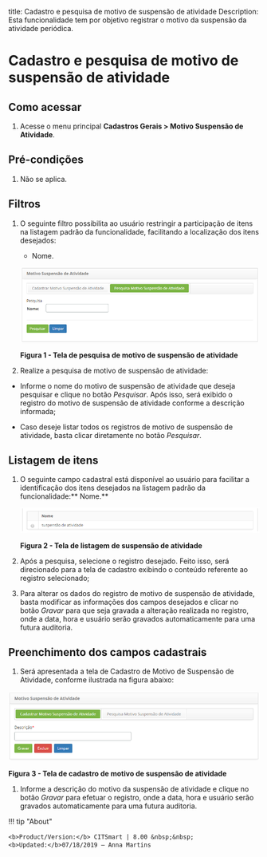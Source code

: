 title: Cadastro e pesquisa de motivo de suspensão de atividade
Description: Esta funcionalidade tem por objetivo registrar o motivo da
suspensão da atividade periódica.

# Cadastro e pesquisa de motivo de suspensão de atividade

Como acessar
-----------

1.  Acesse o menu principal **Cadastros Gerais > Motivo Suspensão de
    Atividade**.

Pré-condições
-------------

1.  Não se aplica.

Filtros
------

1.  O seguinte filtro possibilita ao usuário restringir a participação de itens
    na listagem padrão da funcionalidade, facilitando a localização dos itens
    desejados:

    -   Nome.

    ![Criar](images/suspension-1.png)
    
    **Figura 1 - Tela de pesquisa de motivo de suspensão de atividade**

1.  Realize a pesquisa de motivo de suspensão de atividade:

-   Informe o nome do motivo de suspensão de atividade que deseja pesquisar e
    clique no botão *Pesquisar*. Após isso, será exibido o registro do motivo de
    suspensão de atividade conforme a descrição informada;

-   Caso deseje listar todos os registros de motivo de suspensão de atividade,
    basta clicar diretamente no botão *Pesquisar*.

Listagem de itens
----------------

1.  O seguinte campo cadastral está disponível ao usuário para facilitar a
    identificação dos itens desejados na listagem padrão da
    funcionalidade:** Nome.**

    ![Criar](images/suspension-2.png)

    **Figura 2 - Tela de listagem de suspensão de atividade**

1.  Após a pesquisa, selecione o registro desejado. Feito isso, será direcionado
    para a tela de cadastro exibindo o conteúdo referente ao registro
    selecionado;

2.  Para alterar os dados do registro de motivo de suspensão de atividade, basta
    modificar as informações dos campos desejados e clicar no
    botão *Gravar* para que seja gravada a alteração realizada no registro, onde
    a data, hora e usuário serão gravados automaticamente para uma futura
    auditoria.

Preenchimento dos campos cadastrais
----------------------------------

1.  Será apresentada a tela de Cadastro de Motivo de Suspensão de Atividade,
    conforme ilustrada na figura abaixo:

   ![Criar](images/suspension-3.png) 

   **Figura 3 - Tela de cadastro de motivo de suspensão de atividade**

1.  Informe a descrição do motivo da suspensão de atividade e clique no
    botão *Gravar* para efetuar o registro, onde a data, hora e usuário serão
    gravados automaticamente para uma futura auditoria.


!!! tip "About"

    <b>Product/Version:</b> CITSmart | 8.00 &nbsp;&nbsp;
    <b>Updated:</b>07/18/2019 – Anna Martins

